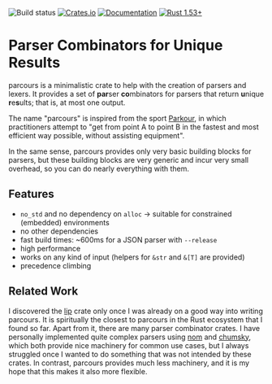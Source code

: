 ![Build status](https://github.com/01mf02/parcours/actions/workflows/rust.yml/badge.svg)
[![Crates.io](https://img.shields.io/crates/v/parcours.svg)](https://crates.io/crates/parcours)
[![Documentation](https://docs.rs/parcours/badge.svg)](https://docs.rs/parcours)
[![Rust 1.53+](https://img.shields.io/badge/rust-1.53+-orange.svg)](https://www.rust-lang.org)

# Parser Combinators for Unique Results

parcours is a minimalistic crate to help with the creation of parsers and lexers.
It provides a set of **par**ser **co**mbinators for parsers that return
**u**nique **r**e**s**ults; that is, at most one output.

The name "parcours" is inspired from the sport [Parkour],
in which practitioners attempt to
"get from point A to point B in the fastest and most efficient way possible,
without assisting equipment".

In the same sense, parcours provides only very basic building blocks for parsers,
but these building blocks are very generic and incur very small overhead,
so you can do nearly everything with them.

[Parkour]: https://en.wikipedia.org/wiki/Parkour

## Features

* `no_std` and no dependency on `alloc` → suitable for constrained (embedded) environments
* no other dependencies
* fast build times: ~600ms for a JSON parser with `--release`
* high performance
* works on any kind of input (helpers for `&str` and `&[T]` are provided)
* precedence climbing

## Related Work

I discovered the [lip] crate only once I was already on a good way into writing parcours.
It is spiritually the closest to parcours in the Rust ecosystem that I found so far.
Apart from it, there are many parser combinator crates.
I have personally implemented quite complex parsers using [nom] and [chumsky],
which both provide nice machinery for common use cases, but
I always struggled once I wanted to do something that was not intended by these crates.
In contrast, parcours provides much less machinery,
and it is my hope that this makes it also more flexible.

[lip]: https://crates.io/crates/lip
[nom]: https://crates.io/crates/nom
[chumsky]: https://crates.io/crates/chumsky
